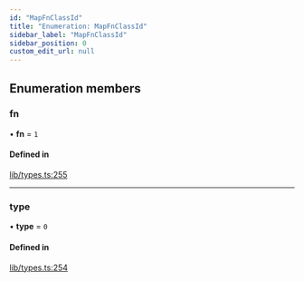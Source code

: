 ```yaml
---
id: "MapFnClassId"
title: "Enumeration: MapFnClassId"
sidebar_label: "MapFnClassId"
sidebar_position: 0
custom_edit_url: null
---
```


## Enumeration members

### fn

• **fn** = `1`

#### Defined in

[lib/types.ts:255](https://github.com/nartc/mapper/blob/e4b240d/packages/core/src/lib/types.ts#L255)

___

### type

• **type** = `0`

#### Defined in

[lib/types.ts:254](https://github.com/nartc/mapper/blob/e4b240d/packages/core/src/lib/types.ts#L254)
